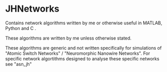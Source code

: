 # JHNetworks
Contains network algorithms written by me or otherwise useful in MATLAB, Python and C . 

These algorithms are written by me unless otherwise stated. 

These algorithms are generic and not written specifically for simulations of "Atomic Switch Networks" / "Neuromorphic Nanowire Networks". For specific network algortithms designed to analyse these specific networks see "asn_jh" 

